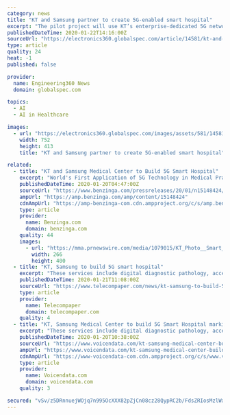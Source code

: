 ```yaml
---
category: news
title: "KT and Samsung partner to create 5G-enabled smart hospital"
excerpt: "The pilot project will use KT’s enterprise-dedicated 5G network for operating and proton therapy rooms and the two parties plan to continue to ... The companies plan to apply 5G to services such as digital diagnostic pathology, surgery, artificial intelligence (AI)-enabled care for in-patients and autonomous robots for operating rooms."
publishedDateTime: 2020-01-22T14:16:00Z
sourceUrl: "https://electronics360.globalspec.com/article/14581/kt-and-samsung-partner-to-create-5g-enabled-smart-hospital"
type: article
quality: 24
heat: -1
published: false

provider:
  name: Engineering360 News
  domain: globalspec.com

topics:
  - AI
  - AI in Healthcare

images:
  - url: "https://electronics360.globalspec.com/images/assets/581/14581/_KT_Photo__Smart_Hospital.jpg"
    width: 752
    height: 413
    title: "KT and Samsung partner to create 5G-enabled smart hospital"

related:
  - title: "KT and Samsung Medical Center to Build 5G Smart Hospital"
    excerpt: "World's First Application of 5G Technology in Medical Practice Sync Cams Share Real-Time HD Video Footage of Surgery for Teaching 5G Network Base Made Secure for Medical Service Development Enterprise-Dedicated 5G Network Protects Private Medical Info from Hacking For the pilot project,"
    publishedDateTime: 2020-01-20T04:47:00Z
    sourceUrl: "https://www.benzinga.com/pressreleases/20/01/n15148424/kt-and-samsung-medical-center-to-build-5g-smart-hospital"
    ampUrl: "https://amp.benzinga.com/amp/content/15148424"
    cdnAmpUrl: "https://amp-benzinga-com.cdn.ampproject.org/c/s/amp.benzinga.com/amp/content/15148424"
    type: article
    provider:
      name: Benzinga.com
      domain: benzinga.com
    quality: 44
    images:
      - url: "https://mma.prnewswire.com/media/1079015/KT_Photo__Smart_Hospital.jpg"
        width: 266
        height: 400
  - title: "KT, Samsung to build 5G smart hospital"
    excerpt: "These services include digital diagnostic pathology, access to proton therapy information, teaching surgery, an artificial intelligence-enabled care for in-patients, and an autonomous robot for an operating room. KT also reports it has developed a 5G-assisted education programme in cooperation with the Samsung Medical Center. The programme aims ..."
    publishedDateTime: 2020-01-21T11:08:00Z
    sourceUrl: "https://www.telecompaper.com/news/kt-samsung-to-build-5g-smart-hospital--1323491"
    type: article
    provider:
      name: Telecompaper
      domain: telecompaper.com
    quality: 4
  - title: "KT, Samsung Medical Center to build 5G Smart Hospital marking world’s first application of 5G in medical practice"
    excerpt: "These services include digital diagnostic pathology, access to proton therapy information, teaching surgery, artificial intelligence-enabled care for in-patients, and an autonomous robot for an operating room. Access to Digital Data and Video Footage The 5G-powered digital pathological analysis conducted by SMC is a world-first example of ..."
    publishedDateTime: 2020-01-20T10:38:00Z
    sourceUrl: "https://www.voicendata.com/kt-samsung-medical-center-build-5g-smart-hospital-marking-worlds-first-application-5g-medical-practice/"
    ampUrl: "https://www.voicendata.com/kt-samsung-medical-center-build-5g-smart-hospital-marking-worlds-first-application-5g-medical-practice/amp/"
    cdnAmpUrl: "https://www-voicendata-com.cdn.ampproject.org/c/s/www.voicendata.com/kt-samsung-medical-center-build-5g-smart-hospital-marking-worlds-first-application-5g-medical-practice/amp/"
    type: article
    provider:
      name: Voicendata.com
      domain: voicendata.com
    quality: 3

secured: "vSv/z5DRnnuejWOjq7n995OcXXX82pZjCn08cz28QypRC2b/FdsZRIosMzlWx280TynWcNbbWX0Fc0WyV0h/mpmLwtshef/503r9oh2EcUuc1BDm9lLEKKKNjJVtOlFwry2+aAufEQzUz3k1R4l2zfQbQleROAiNcY+E4zSnNATCnbTkXAYTH2uajyB/jNfsOYpRyCbOodVYe/qAefPB2VZg8L5uZpYtRPGdTMOTVNPVhDFHt/KOzPgISHtUGl96kc5n2ITqboHflZNFw9SDd/2ox4dw8Ao84sQbVTs/LOVcn+/C0bpoDQuH3R3nPvHDZBRh6TrevRj4QLOAauJn3FFPuJ69QqH6Hf3+d5hFLNqHKeNjbXdzJLtiDPcp5Iavao0z+6L0TV0R+Uj4MxEvqSGIViH+1TdpSfxUGaIXHfyLCvGGTFCEAag1uBW2P+rW3DTvwiY1JAPiWzOHA6S87A==;hXXUgEz3HA5Z0YFDwrRHmw=="
---
```


